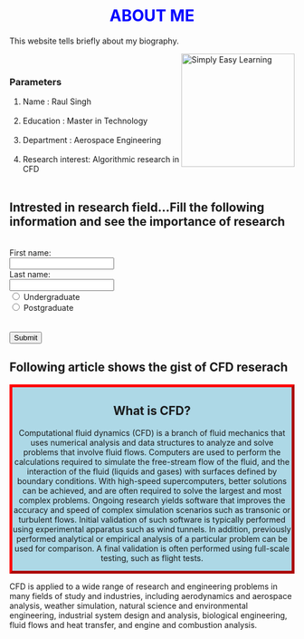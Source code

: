 <!DOCTYPE html>
<html lang="en">
<head>
<title>FIRST WEBSITE</title>
<style>
.myDiv {
  border: 5px outset red;
  background-color: lightblue;    
  text-align: center;
}
</style>
</head>
<body>

<h1 style="color:blue"><center>ABOUT ME</center></h1>
<p>This website tells briefly about my biography.</p>
  <div>
  	<img align="right"src="https://raw.githubusercontent.com/Rahul-Singh94/firstwebsite/master/DSC00089.JPG" alt="Simply Easy Learning" width="200"/>
  </div>
<br>
<h3>Parameters</h3>
<ol>
	<li>Name             : Raul Singh</li><br>
	<li>Education        : Master in Technology </li><br>
	<li>Department       : Aerospace Engineering</li><br>
	<li>Research interest: Algorithmic research in CFD</li><br>
</ol>
<h2>Intrested in research field...Fill the following information and see the importance of research</h2><br>
<form action="https://owlcation.com/academia/Why-Research-is-Important-Within-and-Beyond-the-Academe" target="_blank"> 
  <label for="fname">First name:</label><br>
  <input type="text" id="fname" name="fname"><br>
  <label for="lname">Last name:</label><br>
  <input type="text" id="lname" name="lname">
  <br>	
  <input type="radio" id="" name="qualification" value="undergraduate">
  <label for="undergraduate">Undergraduate</label><br>
  <input type="radio" id="postgraduate" name="qualification" value="postgraduate">
  <label for="postgraduate">Postgraduate</label><br>
  <br><br>	
  <input type="submit" value="Submit">
</form> 
<h2>Following article shows the gist of CFD reserach</h2>

<div class="myDiv">
  <h2>What is CFD?</h2>
  <p>Computational fluid dynamics (CFD) is a branch of fluid mechanics that uses numerical analysis and data structures to analyze and solve problems that involve fluid flows. Computers are used to perform the calculations required to simulate the free-stream flow of the fluid, and the interaction of the fluid (liquids and gases) with surfaces defined by boundary conditions. With high-speed supercomputers, better solutions can be achieved, and are often required to solve the largest and most complex problems. Ongoing research yields software that improves the accuracy and speed of complex simulation scenarios such as transonic or turbulent flows. Initial validation of such software is typically performed using experimental apparatus such as wind tunnels. In addition, previously performed analytical or empirical analysis of a particular problem can be used for comparison. A final validation is often performed using full-scale testing, such as flight tests. 	</p>
</div>

<p>CFD is applied to a wide range of research and engineering problems in many fields of study and industries, including aerodynamics and aerospace analysis, weather simulation, natural science and environmental engineering, industrial system design and analysis, biological engineering, fluid flows and heat transfer, and engine and combustion analysis. </p>
 
</body>
</html>
